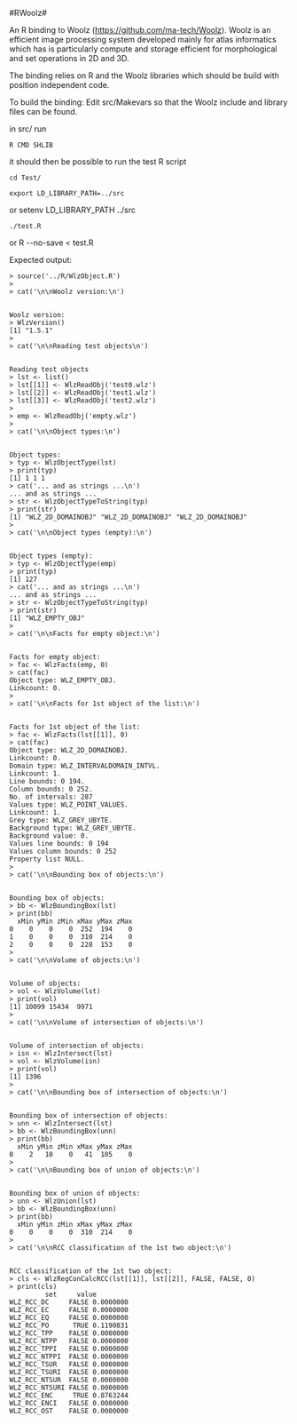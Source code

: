 #RWoolz#

An R binding to Woolz (https://github.com/ma-tech/Woolz). Woolz is an
efficient image processing system developed mainly for atlas informatics
which has is particularly compute and storage efficient for morphological
and set operations in 2D and 3D.

The binding relies on R and the Woolz libraries which should be build with
position independent code.

To build the binding: Edit src/Makevars so that the Woolz include and
library files can be found.

in src/ run
  
    R CMD SHLIB

it should then be possible to run the test R script

    cd Test/

    export LD_LIBRARY_PATH=../src
or
    setenv LD_LIBRARY_PATH ../src

    ./test.R
or
    R --no-save < test.R

Expected output:

    > source('../R/WlzObject.R')
    > 
    > cat('\n\nWoolz version:\n')


    Woolz version:
    > WlzVersion()
    [1] "1.5.1"
    > 
    > cat('\n\nReading test objects\n')


    Reading test objects
    > lst <- list()
    > lst[[1]] <- WlzReadObj('test0.wlz')
    > lst[[2]] <- WlzReadObj('test1.wlz')
    > lst[[3]] <- WlzReadObj('test2.wlz')
    > 
    > emp <- WlzReadObj('empty.wlz')
    > 
    > cat('\n\nObject types:\n')


    Object types:
    > typ <- WlzObjectType(lst)
    > print(typ)
    [1] 1 1 1
    > cat('... and as strings ...\n')
    ... and as strings ...
    > str <- WlzObjectTypeToString(typ)
    > print(str)
    [1] "WLZ_2D_DOMAINOBJ" "WLZ_2D_DOMAINOBJ" "WLZ_2D_DOMAINOBJ"
    > 
    > cat('\n\nObject types (empty):\n')


    Object types (empty):
    > typ <- WlzObjectType(emp)
    > print(typ)
    [1] 127
    > cat('... and as strings ...\n')
    ... and as strings ...
    > str <- WlzObjectTypeToString(typ)
    > print(str)
    [1] "WLZ_EMPTY_OBJ"
    > 
    > cat('\n\nFacts for empty object:\n')


    Facts for empty object:
    > fac <- WlzFacts(emp, 0)
    > cat(fac)
    Object type: WLZ_EMPTY_OBJ.
    Linkcount: 0.
    > 
    > cat('\n\nFacts for 1st object of the list:\n')


    Facts for 1st object of the list:
    > fac <- WlzFacts(lst[[1]], 0)
    > cat(fac)
    Object type: WLZ_2D_DOMAINOBJ.
    Linkcount: 0.
    Domain type: WLZ_INTERVALDOMAIN_INTVL.
    Linkcount: 1.
    Line bounds: 0 194.
    Column bounds: 0 252.
    No. of intervals: 287
    Values type: WLZ_POINT_VALUES.
    Linkcount: 1.
    Grey type: WLZ_GREY_UBYTE.
    Background type: WLZ_GREY_UBYTE.
    Background value: 0.
    Values line bounds: 0 194
    Values column bounds: 0 252
    Property list NULL.
    > 
    > cat('\n\nBounding box of objects:\n')


    Bounding box of objects:
    > bb <- WlzBoundingBox(lst)
    > print(bb)
      xMin yMin zMin xMax yMax zMax
    0    0    0    0  252  194    0
    1    0    0    0  310  214    0
    2    0    0    0  228  153    0
    > 
    > cat('\n\nVolume of objects:\n')


    Volume of objects:
    > vol <- WlzVolume(lst)
    > print(vol)
    [1] 10099 15434  9971
    > 
    > cat('\n\nVolume of intersection of objects:\n')


    Volume of intersection of objects:
    > isn <- WlzIntersect(lst)
    > vol <- WlzVolume(isn)
    > print(vol)
    [1] 1396
    > 
    > cat('\n\nBounding box of intersection of objects:\n')


    Bounding box of intersection of objects:
    > unn <- WlzIntersect(lst)
    > bb <- WlzBoundingBox(unn)
    > print(bb)
      xMin yMin zMin xMax yMax zMax
    0    2   10    0   41  105    0
    > 
    > cat('\n\nBounding box of union of objects:\n')


    Bounding box of union of objects:
    > unn <- WlzUnion(lst)
    > bb <- WlzBoundingBox(unn)
    > print(bb)
      xMin yMin zMin xMax yMax zMax
    0    0    0    0  310  214    0
    > 
    > cat('\n\nRCC classification of the 1st two object:\n')


    RCC classification of the 1st two object:
    > cls <- WlzRegConCalcRCC(lst[[1]], lst[[2]], FALSE, FALSE, 0)
    > print(cls)
		     set     value
    WLZ_RCC_DC     FALSE 0.0000000
    WLZ_RCC_EC     FALSE 0.0000000
    WLZ_RCC_EQ     FALSE 0.0000000
    WLZ_RCC_PO      TRUE 0.1190831
    WLZ_RCC_TPP    FALSE 0.0000000
    WLZ_RCC_NTPP   FALSE 0.0000000
    WLZ_RCC_TPPI   FALSE 0.0000000
    WLZ_RCC_NTPPI  FALSE 0.0000000
    WLZ_RCC_TSUR   FALSE 0.0000000
    WLZ_RCC_TSURI  FALSE 0.0000000
    WLZ_RCC_NTSUR  FALSE 0.0000000
    WLZ_RCC_NTSURI FALSE 0.0000000
    WLZ_RCC_ENC     TRUE 0.8763244
    WLZ_RCC_ENCI   FALSE 0.0000000
    WLZ_RCC_OST    FALSE 0.0000000



